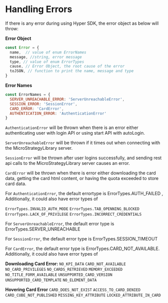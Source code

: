 # Handling Errors
If there is any error during using Hyper SDK, the error object as below will throw: 

**Error Object**

```js
const Error = {
  name,  // value of enum ErrorNames
  message, //string, error message
  type, // value of enum ErrorTypes
  cause, // Error Object, the root cause of the error
  toJSON, // function to print the name, message and type
}
```

**Error Names**
```js
const ErrorNames = {
  SERVER_UNREACHABLE_ERROR: 'ServerUnreachableError',
  SESSION_ERROR: 'SessionError',
  CARD_ERROR: 'CardError',
  AUTHENTICATION_ERROR: 'AuthenticationError'
}
```

`AuthenticationError` will be thrown when there is an error either authenticating user with login API or using start API with autoLogin.

`ServerUnreachableError` will be thrown if it times out when connecting with the MicroStrategyLibrary server.

`SessionError` will be thrown after user logins successfully, and sending rest api calls to the MicroStrategyLibrary server causes an error.

`CardError` will be thrown when there is error either downloading the card data, getting the card html content, or having the quota exceeded to store card data.


For `AuthenticationError`, the default errortype is ErrorTypes.AUTH_FAILED , Additionally, it could also have error types of

`ErrorTypes.INVALID_AUTH_MODE`
`ErrorTypes.TAB_OPENNING_BLOCKED`
`ErrorTypes.LACK_OF_PRIVILEGE`
`ErrorTypes.INCORRECT_CREDENTIALS`

For `ServerUnreachableError`, the default error type is ErrorTypes.SERVER_UNREACHABLE

For `SessionError`, the default error type is ErrorTypes.SESSION_TIMEOUT

For `CardError`, the default error type is ErrorTypes.CARD_NOT_AVAILABLE. Additionally, it could also have error types of

**Downloading Card Error:**
`NO_KPI_DATA`
`CARD_NOT_AVAILABLE`
`NO_CARD_PRIVILEGES`
`NO_CARDS_RETRIEVED`
`MEMORY_EXCEEDED`
`NO_TITLE_FORM_AVAILABLE`
`UNSUPPORTED_CARD_VERSION`
`UNSUPPORTED_CARD_TEMPLATE`
`NO_ELEMENT_DATA`

**Hovering Card Error**
`CARD_DOES_NOT_EXIST`
`ACCESS_TO_CARD_DENIED`
`CARD_CUBE_NOT_PUBLISHED`
`MISSING_KEY_ATTRIBUTE`
`LOCKED_ATTRIBUTE_IN_CARD`